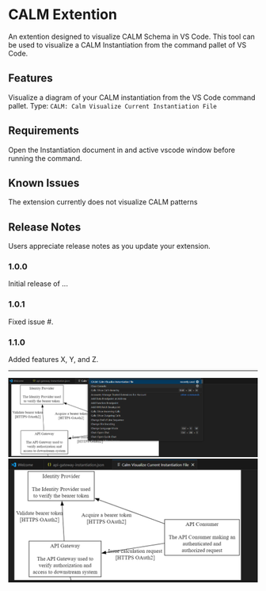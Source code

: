 # CALM Extention 

An extention designed to visualize CALM Schema in VS Code.
This tool can be used to visualize a CALM Instantiation from the command pallet of VS Code.

## Features
Visualize a diagram of your CALM instantiation from the VS Code command pallet.
Type: ``CALM: Calm Visualize Current Instantiation File``


## Requirements

Open the Instantiation document in and active vscode window before running the command.


## Known Issues

The extension currently does not visualize CALM patterns

## Release Notes

Users appreciate release notes as you update your extension.

### 1.0.0

Initial release of ...

### 1.0.1

Fixed issue #.

### 1.1.0

Added features X, Y, and Z.

---
![Image of the extension in action.](./media/extension.png)
![Image of Calm Instantiation diagram](./media/calmInstantiation.png)